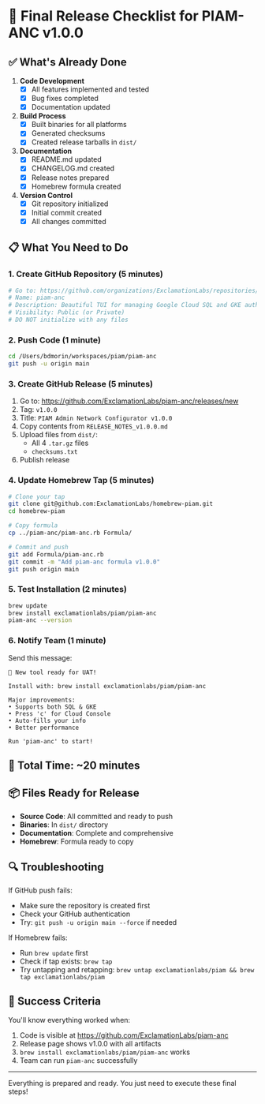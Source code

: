 # 🚀 Final Release Checklist for PIAM-ANC v1.0.0

## ✅ What's Already Done

1. **Code Development**
   - [x] All features implemented and tested
   - [x] Bug fixes completed
   - [x] Documentation updated

2. **Build Process**
   - [x] Built binaries for all platforms
   - [x] Generated checksums
   - [x] Created release tarballs in `dist/`

3. **Documentation**
   - [x] README.md updated
   - [x] CHANGELOG.md created
   - [x] Release notes prepared
   - [x] Homebrew formula created

4. **Version Control**
   - [x] Git repository initialized
   - [x] Initial commit created
   - [x] All changes committed

## 📋 What You Need to Do

### 1. Create GitHub Repository (5 minutes)
```bash
# Go to: https://github.com/organizations/ExclamationLabs/repositories/new
# Name: piam-anc
# Description: Beautiful TUI for managing Google Cloud SQL and GKE authorized networks
# Visibility: Public (or Private)
# DO NOT initialize with any files
```

### 2. Push Code (1 minute)
```bash
cd /Users/bdmorin/workspaces/piam/piam-anc
git push -u origin main
```

### 3. Create GitHub Release (5 minutes)
1. Go to: https://github.com/ExclamationLabs/piam-anc/releases/new
2. Tag: `v1.0.0`
3. Title: `PIAM Admin Network Configurator v1.0.0`
4. Copy contents from `RELEASE_NOTES_v1.0.0.md`
5. Upload files from `dist/`:
   - All 4 `.tar.gz` files
   - `checksums.txt`
6. Publish release

### 4. Update Homebrew Tap (5 minutes)
```bash
# Clone your tap
git clone git@github.com:ExclamationLabs/homebrew-piam.git
cd homebrew-piam

# Copy formula
cp ../piam-anc/piam-anc.rb Formula/

# Commit and push
git add Formula/piam-anc.rb
git commit -m "Add piam-anc formula v1.0.0"
git push origin main
```

### 5. Test Installation (2 minutes)
```bash
brew update
brew install exclamationlabs/piam/piam-anc
piam-anc --version
```

### 6. Notify Team (1 minute)
Send this message:
```
🎉 New tool ready for UAT!

Install with: brew install exclamationlabs/piam/piam-anc

Major improvements:
• Supports both SQL & GKE
• Press 'c' for Cloud Console
• Auto-fills your info
• Better performance

Run 'piam-anc' to start!
```

## 🎯 Total Time: ~20 minutes

## 📦 Files Ready for Release

- **Source Code**: All committed and ready to push
- **Binaries**: In `dist/` directory
- **Documentation**: Complete and comprehensive
- **Homebrew**: Formula ready to copy

## 🔍 Troubleshooting

If GitHub push fails:
- Make sure the repository is created first
- Check your GitHub authentication
- Try: `git push -u origin main --force` if needed

If Homebrew fails:
- Run `brew update` first
- Check if tap exists: `brew tap`
- Try untapping and retapping: `brew untap exclamationlabs/piam && brew tap exclamationlabs/piam`

## 🎉 Success Criteria

You'll know everything worked when:
1. Code is visible at https://github.com/ExclamationLabs/piam-anc
2. Release page shows v1.0.0 with all artifacts
3. `brew install exclamationlabs/piam/piam-anc` works
4. Team can run `piam-anc` successfully

---

Everything is prepared and ready. You just need to execute these final steps!